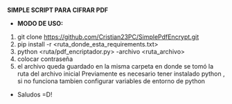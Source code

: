 
**SIMPLE SCRIPT PARA CIFRAR PDF**
- **MODO DE USO:**
1. git clone https://github.com/Cristian23PC/SimplePdfEncrypt.git
2. pip install -r <ruta_donde_esta_requirements.txt> 
3. python <ruta/pdf_encriptador.py> -archivo <ruta_archivo>
4. colocar contraseña
5. el archivo queda guardado en la misma carpeta en donde se tomó la ruta del archivo inicial
Previamente es necesario tener instalado python , si no funciona tambien configurar variables de entorno de python
- Saludos =D!

